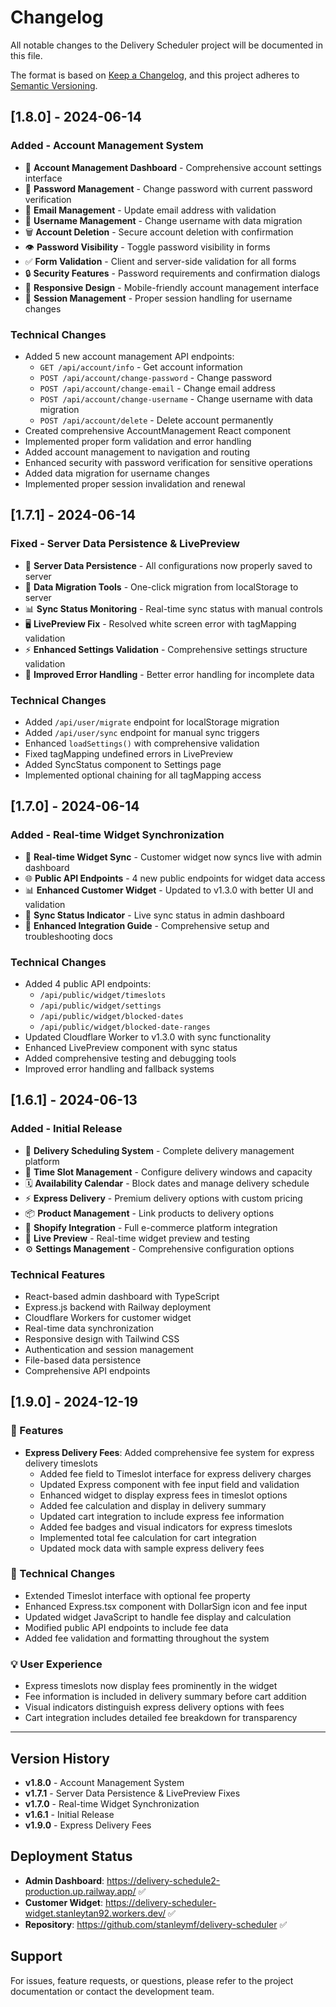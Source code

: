 # Changelog

All notable changes to the Delivery Scheduler project will be documented in this file.

The format is based on [Keep a Changelog](https://keepachangelog.com/en/1.0.0/),
and this project adheres to [Semantic Versioning](https://semver.org/spec/v2.0.0.html).

## [1.8.0] - 2024-06-14

### Added - Account Management System
- 🔐 **Account Management Dashboard** - Comprehensive account settings interface
- 🔑 **Password Management** - Change password with current password verification
- 📧 **Email Management** - Update email address with validation
- 👤 **Username Management** - Change username with data migration
- 🗑️ **Account Deletion** - Secure account deletion with confirmation
- 👁️ **Password Visibility** - Toggle password visibility in forms
- ✅ **Form Validation** - Client and server-side validation for all forms
- 🔒 **Security Features** - Password requirements and confirmation dialogs
- 📱 **Responsive Design** - Mobile-friendly account management interface
- 🔄 **Session Management** - Proper session handling for username changes

### Technical Changes
- Added 5 new account management API endpoints:
  - `GET /api/account/info` - Get account information
  - `POST /api/account/change-password` - Change password
  - `POST /api/account/change-email` - Change email address
  - `POST /api/account/change-username` - Change username with data migration
  - `POST /api/account/delete` - Delete account permanently
- Created comprehensive AccountManagement React component
- Implemented proper form validation and error handling
- Added account management to navigation and routing
- Enhanced security with password verification for sensitive operations
- Added data migration for username changes
- Implemented proper session invalidation and renewal

## [1.7.1] - 2024-06-14

### Fixed - Server Data Persistence & LivePreview
- 💾 **Server Data Persistence** - All configurations now properly saved to server
- 🔄 **Data Migration Tools** - One-click migration from localStorage to server
- 📊 **Sync Status Monitoring** - Real-time sync status with manual controls
- 🖥️ **LivePreview Fix** - Resolved white screen error with tagMapping validation
- ⚡ **Enhanced Settings Validation** - Comprehensive settings structure validation
- 🔧 **Improved Error Handling** - Better error handling for incomplete data

### Technical Changes
- Added `/api/user/migrate` endpoint for localStorage migration
- Added `/api/user/sync` endpoint for manual sync triggers
- Enhanced `loadSettings()` with comprehensive validation
- Fixed tagMapping undefined errors in LivePreview
- Added SyncStatus component to Settings page
- Implemented optional chaining for all tagMapping access

## [1.7.0] - 2024-06-14

### Added - Real-time Widget Synchronization
- 🔄 **Real-time Widget Sync** - Customer widget now syncs live with admin dashboard
- 🌐 **Public API Endpoints** - 4 new public endpoints for widget data access
- 📊 **Enhanced Customer Widget** - Updated to v1.3.0 with better UI and validation
- 🔧 **Sync Status Indicator** - Live sync status in admin dashboard
- 📝 **Enhanced Integration Guide** - Comprehensive setup and troubleshooting docs

### Technical Changes
- Added 4 public API endpoints:
  - `/api/public/widget/timeslots`
  - `/api/public/widget/settings`
  - `/api/public/widget/blocked-dates`
  - `/api/public/widget/blocked-date-ranges`
- Updated Cloudflare Worker to v1.3.0 with sync functionality
- Enhanced LivePreview component with sync status
- Added comprehensive testing and debugging tools
- Improved error handling and fallback systems

## [1.6.1] - 2024-06-13

### Added - Initial Release
- 🚚 **Delivery Scheduling System** - Complete delivery management platform
- 📅 **Time Slot Management** - Configure delivery windows and capacity
- 🗓️ **Availability Calendar** - Block dates and manage delivery schedule
- ⚡ **Express Delivery** - Premium delivery options with custom pricing
- 📦 **Product Management** - Link products to delivery options
- 🛒 **Shopify Integration** - Full e-commerce platform integration
- 🎨 **Live Preview** - Real-time widget preview and testing
- ⚙️ **Settings Management** - Comprehensive configuration options

### Technical Features
- React-based admin dashboard with TypeScript
- Express.js backend with Railway deployment
- Cloudflare Workers for customer widget
- Real-time data synchronization
- Responsive design with Tailwind CSS
- Authentication and session management
- File-based data persistence
- Comprehensive API endpoints

## [1.9.0] - 2024-12-19

### 🚀 Features
- **Express Delivery Fees**: Added comprehensive fee system for express delivery timeslots
  - Added fee field to Timeslot interface for express delivery charges
  - Updated Express component with fee input field and validation
  - Enhanced widget to display express fees in timeslot options
  - Added fee calculation and display in delivery summary
  - Updated cart integration to include express fee information
  - Added fee badges and visual indicators for express timeslots
  - Implemented total fee calculation for cart integration
  - Updated mock data with sample express delivery fees

### 🔧 Technical Changes
- Extended Timeslot interface with optional fee property
- Enhanced Express.tsx component with DollarSign icon and fee input
- Updated widget JavaScript to handle fee display and calculation
- Modified public API endpoints to include fee data
- Added fee validation and formatting throughout the system

### 💡 User Experience
- Express timeslots now display fees prominently in the widget
- Fee information is included in delivery summary before cart addition
- Visual indicators distinguish express delivery options with fees
- Cart integration includes detailed fee breakdown for transparency

---

## Version History

- **v1.8.0** - Account Management System
- **v1.7.1** - Server Data Persistence & LivePreview Fixes  
- **v1.7.0** - Real-time Widget Synchronization
- **v1.6.1** - Initial Release
- **v1.9.0** - Express Delivery Fees

## Deployment Status

- **Admin Dashboard**: https://delivery-schedule2-production.up.railway.app/ ✅
- **Customer Widget**: https://delivery-scheduler-widget.stanleytan92.workers.dev/ ✅
- **Repository**: https://github.com/stanleymf/delivery-scheduler ✅

## Support

For issues, feature requests, or questions, please refer to the project documentation or contact the development team. 